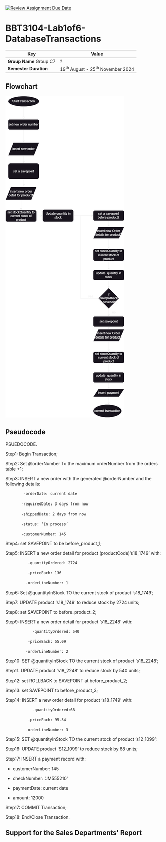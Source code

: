 [![Review Assignment Due Date](https://classroom.github.com/assets/deadline-readme-button-22041afd0340ce965d47ae6ef1cefeee28c7c493a6346c4f15d667ab976d596c.svg)](https://classroom.github.com/a/r-tQZu0l)
# BBT3104-Lab1of6-DatabaseTransactions


| **Key**                                                               | Value                                                                                                                                                                              |
|---------------|---------------------------------------------------------|
| **Group Name**              Group C7                                                 | ? |
| **Semester Duration**                                                 | 19<sup>th</sup> August - 25<sup>th</sup> November 2024                                                                                                                       |

## Flowchart
![Product Diagram](lab1.png)
## Pseudocode
PSUEDOCODE. 

Step1: 	Begin Transaction; 

Step2: Set @orderNumber To the maximum orderNumber from the orders table +1; 

Step3: INSERT  a new order with the generated @orderNumber and the following details: 

            -orderDate: current date 

           -requiredDate: 3 days from now 

           -shippedDate: 2 days from now 

           -status: ‘In process’ 

           -customerNumber: 145 

Step4: set SAVEPOINT to be before_product_1; 

Step5: INSERT a new order detail for product (productCode)‘s18_1749’ with: 

              -quantityOrdered: 2724 

              -priceEach: 136 

             -orderLineNumber: 1 

Step6: Set @quantityInStock TO the current stock of product ‘s18_1749’; 

Step7: UPDATE product ‘s18_1749’ to reduce stock by 2724 units; 

Step8: set SAVEPOINT to before_product_2; 

Step9: INSERT a new order detail for product ‘s18_2248’ with: 

                -quantityOrdered: 540 

              -priceEach: 55.09 

             -orderLineNumber: 2 

Step10: SET @quantityInStock TO the current stock of product ‘s18_2248’; 

Step11: UPDATE product ‘s18_2248’ to reduce stock by 540 units; 

Step12: set ROLLBACK to SAVEPOINT at before_product_2; 

Step13: set SAVEPOINT to before_product_3; 

Step14: INSERT a new order detail for  product ‘s18_1749’ with: 

                -quantityOrdered:68 

              -priceEach: 95.34 

             -orderLineNumber: 3 

Step15: SET @quantityInStock TO the current stock of product ‘s12_1099’; 

Step16: UPDATE product 'S12_1099' to reduce stock by 68 units; 

Step17: INSERT a payment record with: 

 - customerNumber: 145  

- checkNumber: 'JM555210'  

- paymentDate: current date  

- amount: 12000 

  

Step17: COMMIT Transaction; 

Step18: End/Close Transaction. 
## Support for the Sales Departments' Report
